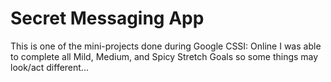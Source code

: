 # Secret Messaging App
This is one of the mini-projects done during Google CSSI: Online
I was able to complete all Mild, Medium, and Spicy Stretch Goals so some things may look/act different...
